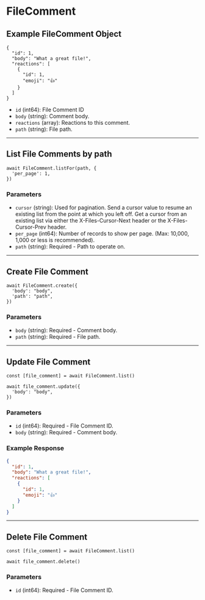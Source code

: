 # FileComment

## Example FileComment Object

```
{
  "id": 1,
  "body": "What a great file!",
  "reactions": [
    {
      "id": 1,
      "emoji": "👍"
    }
  ]
}
```

* `id` (int64): File Comment ID
* `body` (string): Comment body.
* `reactions` (array): Reactions to this comment.
* `path` (string): File path.

---

## List File Comments by path

```
await FileComment.listFor(path, {
  'per_page': 1,
})
```


### Parameters

* `cursor` (string): Used for pagination.  Send a cursor value to resume an existing list from the point at which you left off.  Get a cursor from an existing list via either the X-Files-Cursor-Next header or the X-Files-Cursor-Prev header.
* `per_page` (int64): Number of records to show per page.  (Max: 10,000, 1,000 or less is recommended).
* `path` (string): Required - Path to operate on.

---

## Create File Comment

```
await FileComment.create({
  'body': "body",
  'path': "path",
})
```


### Parameters

* `body` (string): Required - Comment body.
* `path` (string): Required - File path.

---

## Update File Comment

```
const [file_comment] = await FileComment.list()

await file_comment.update({
  'body': "body",
})
```

### Parameters

* `id` (int64): Required - File Comment ID.
* `body` (string): Required - Comment body.

### Example Response

```json
{
  "id": 1,
  "body": "What a great file!",
  "reactions": [
    {
      "id": 1,
      "emoji": "👍"
    }
  ]
}
```

---

## Delete File Comment

```
const [file_comment] = await FileComment.list()

await file_comment.delete()
```

### Parameters

* `id` (int64): Required - File Comment ID.

